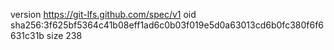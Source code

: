 version https://git-lfs.github.com/spec/v1
oid sha256:3f625bf5364c41b08eff1ad6c0b03f019e5d0a63013cd6b0fc380f6f6631c31b
size 238
